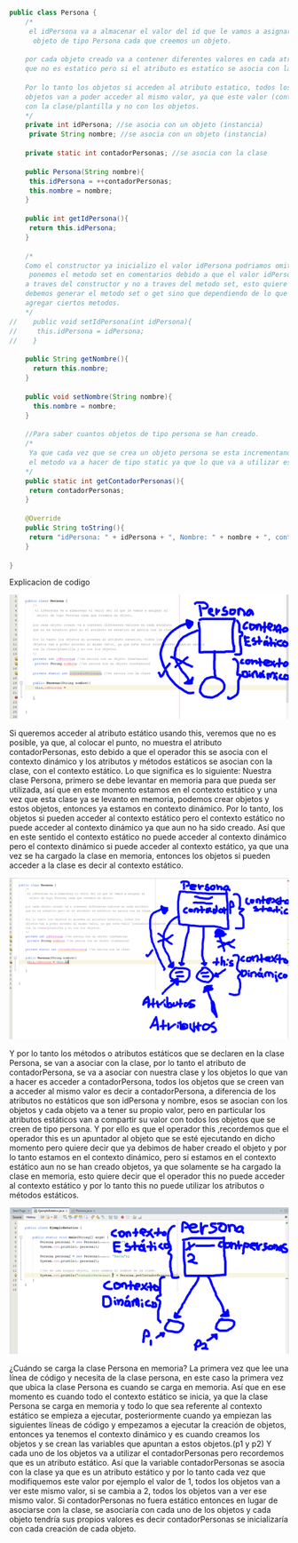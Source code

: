 

`````` java

public class Persona {
    /*
     el idPersona va a almacenar el valor del id que le vamos a asignar al
      objeto de tipo Persona cada que creemos un objeto.
    
    por cada objeto creado va a contener diferentes valores en cada atributo
    que no es estatico pero si el atributo es estatico se asocia con la clase.
    
    Por lo tanto los objetos si acceden al atributo estatico, todos los 
    objetos van a poder acceder al mismo valor, ya que este valor (contadorPersonas)se asocia
    con la clase/plantilla y no con los objetos.
    */
    private int idPersona; //se asocia con un objeto (instancia)
     private String nombre; //se asocia con un objeto (instancia)
    
    private static int contadorPersonas; //se asocia con la clase
    
    public Persona(String nombre){
     this.idPersona = ++contadorPersonas;
     this.nombre = nombre;   
    }
    
    public int getIdPersona(){
     return this.idPersona;
    }
    
    /*
    Como el constructor ya inicializo el valor idPersona podriamos omitir este metodo set
     ponemos el metodo set en comentarios debido a que el valor idPersona se va a modificar
    a traves del constructor y no a traves del metodo set, esto quiere decir que no siempre
    debemos generar el metodo set o get sino que dependiendo de lo que necesitemos  es que se pueden
    agregar ciertos metodos.
    */ 
//    public void setIdPersona(int idPersona){
//     this.idPersona = idPersona;
//    }
    
    public String getNombre(){
      return this.nombre;
    }
    
    public void setNombre(String nombre){
      this.nombre = nombre;
    }
    
    //Para saber cuantos objetos de tipo persona se han creado.
    /*
     Ya que cada vez que se crea un objeto persona se esta incrementando la variable contadorPersonas, ya que se asocia con la clase.
     el metodo va a hacer de tipo static ya que lo que va a utilizar es nuestra variable estatica contadorPersonas.
    */
    public static int getContadorPersonas(){
     return contadorPersonas;
    }
    
    @Override
    public String toString(){
     return "idPersona: " + idPersona + ", Nombre: " + nombre + ", contadorPersonas: " + contadorPersonas;
    }
  
}

`````` 

Explicacion de codigo

![contextoestatico1](/imagenesjava/contextoestatico1.png "contextoestatico1")

Si queremos acceder al atributo estático usando this, veremos que no es posible, ya que, al colocar el punto, no muestra el atributo contadorPersonas, esto debido a que el operador this se asocia con el contexto dinámico y los atributos y métodos estáticos se asocian con la clase, con el contexto estático.
Lo que significa es lo siguiente:
Nuestra clase Persona, primero se debe levantar en memoria para que pueda ser utilizada, así que en este momento estamos en el contexto estático y una vez que esta clase ya se levanto en memoria, podemos crear objetos y estos objetos, entonces ya estamos en contexto dinámico.
Por lo tanto, los objetos si pueden acceder al contexto estático pero el contexto estático no puede acceder al contexto dinámico ya que aun no ha sido creado. Así que en este sentido el contexto estático no puede acceder al contexto dinámico pero el contexto dinámico si puede acceder al contexto estático, ya que una vez se ha cargado la clase en memoria, entonces los objetos si pueden acceder a la clase es decir al contexto estático.


![contextoestatico2](/imagenesjava/contextoestatico2.png "contextoestatico2")


Y por lo tanto los métodos o atributos estáticos que se declaren en la clase Persona, se van a asociar con la clase, por lo tanto el atributo de contadorPersona, se va a asociar con nuestra clase y los objetos lo que van a hacer es acceder a contadorPersona, todos los objetos que se creen van a acceder al mismo valor es decir a contadorPersona, a diferencia de los atributos no estáticos que son idPersona y nombre, esos se asocian con los objetos y cada objeto va a tener su propio valor, pero en particular los atributos estáticos van a compartir su valor con todos los objetos que se creen de tipo persona. 
Y por ello es que el operador this ,recordemos que el operador this es un apuntador al objeto que se esté ejecutando en dicho momento pero quiere decir que ya debimos de haber creado el objeto y por lo tanto estamos en el contexto dinámico, pero si estamos en el contexto estático aun no se han creado objetos, ya que solamente se ha cargado la clase en memoria, esto quiere decir que el operador this no puede acceder al contexto estático y por lo tanto this no puede utilizar los atributos o métodos estáticos.


![contextoestatico3](/imagenesjava/contextoestatico3.png "contextoestatico3")


¿Cuándo se carga la clase Persona en memoria?
La primera vez que lee una línea de código y necesita de la clase persona, en este caso la primera vez que ubica la clase Persona es cuando se carga en memoria. Así que en ese momento es cuando todo el contexto estático se inicia, ya que la clase Persona se carga en memoria y todo lo que sea referente al contexto estático se empieza a ejecutar, posteriormente cuando ya empiezan las siguientes líneas de código y empezamos a ejecutar la creación de objetos, entonces ya tenemos el contexto dinámico y es cuando creamos los objetos y se crean las variables que apuntan a estos objetos.(p1 y p2) Y cada uno de los objetos va a utilizar el contadorPersonas pero recordemos que es un atributo estático. Así que la variable contadorPersonas se asocia con la clase ya que es un atributo estático y por lo tanto cada vez que modifiquemos este valor por ejemplo el valor de 1, todos los objetos van a ver este mismo valor, si se cambia a 2, todos los objetos van a ver ese mismo valor. Si contadorPersonas no fuera estático entonces en lugar de asociarse con la clase, se asociaría con cada uno de los objetos y cada objeto tendría sus propios valores es decir contadorPersonas se inicializaría con cada creación de cada objeto.
